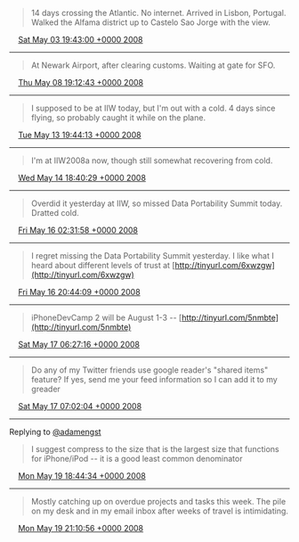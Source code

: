> 14 days crossing the Atlantic. No internet. Arrived in Lisbon, Portugal. Walked the Alfama district up to Castelo Sao Jorge with the view.

<img src="../../media/tweet.ico" width="12" /> [Sat May 03 19:43:00 +0000 2008](https://twitter.com/ChristopherA/status/802773119)

----

> At Newark Airport, after clearing customs. Waiting at gate for SFO.

<img src="../../media/tweet.ico" width="12" /> [Thu May 08 19:12:43 +0000 2008](https://twitter.com/ChristopherA/status/806629248)

----

> I supposed to be at IIW today, but I'm out with a cold. 4 days since flying, so probably caught it while on the plane.

<img src="../../media/tweet.ico" width="12" /> [Tue May 13 19:44:13 +0000 2008](https://twitter.com/ChristopherA/status/810471153)

----

> I'm at IIW2008a now, though still somewhat recovering from cold.

<img src="../../media/tweet.ico" width="12" /> [Wed May 14 18:40:29 +0000 2008](https://twitter.com/ChristopherA/status/811332309)

----

> Overdid it yesterday at IIW, so missed Data Portability Summit today. Dratted cold.

<img src="../../media/tweet.ico" width="12" /> [Fri May 16 02:31:58 +0000 2008](https://twitter.com/ChristopherA/status/812421093)

----

> I regret missing the Data Portability Summit yesterday. I like what I heard about different levels of trust at [http://tinyurl.com/6xwzgw](http://tinyurl.com/6xwzgw)

<img src="../../media/tweet.ico" width="12" /> [Fri May 16 20:44:09 +0000 2008](https://twitter.com/ChristopherA/status/813086573)

----

> iPhoneDevCamp 2 will be August 1-3 -- [http://tinyurl.com/5nmbte](http://tinyurl.com/5nmbte)

<img src="../../media/tweet.ico" width="12" /> [Sat May 17 06:27:16 +0000 2008](https://twitter.com/ChristopherA/status/813382202)

----

> Do any of my Twitter friends use google reader's "shared items" feature? If yes, send me your feed information so I can add it to my greader

<img src="../../media/tweet.ico" width="12" /> [Sat May 17 07:02:04 +0000 2008](https://twitter.com/ChristopherA/status/813394364)

----

Replying to [@adamengst](https://twitter.com/adamengst/status/815160114)

> I suggest compress to the size that is the largest size that functions for iPhone/iPod -- it is a good least common denominator

<img src="../../media/tweet.ico" width="12" /> [Mon May 19 18:44:34 +0000 2008](https://twitter.com/ChristopherA/status/815161316)

----

> Mostly catching up on overdue projects and tasks this week. The pile on my desk and in my email inbox after weeks of travel is intimidating.

<img src="../../media/tweet.ico" width="12" /> [Mon May 19 21:10:56 +0000 2008](https://twitter.com/ChristopherA/status/815245751)